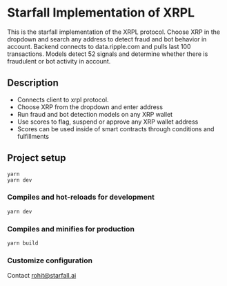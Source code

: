 # Starfall Implementation of XRPL

This is the starfall implementation of the XRPL protocol. Choose XRP in the dropdown and search any address to detect fraud and bot behavior in account. Backend connects to data.ripple.com and pulls last 100 transactions. Models detect 52 signals and determine whether there is fraudulent or bot activity in account.

## Description

- Connects client to xrpl protocol.
- Choose XRP from the dropdown and enter address
- Run fraud and bot detection models on any XRP wallet
- Use scores to flag, suspend or approve any XRP wallet address
- Scores can be used inside of smart contracts through conditions and fulfillments

## Project setup
```
yarn
yarn dev
```

### Compiles and hot-reloads for development
```
yarn dev
```

### Compiles and minifies for production
```
yarn build
```

### Customize configuration
Contact rohit@starfall.ai

